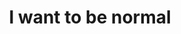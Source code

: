 --- 
title: "I want to be normal"
publishdate: "2019-1-23T16:48:46+02:00"
src: "https://365manga.net/manga/i-want-to-be-normal"
image: "https://data.365manga.net/images/thumbnails/32422-i-want-to-be-normal.jpg"
description: " Fukatsu Michitaka, a boy who just became a high school student, can't differentiate people at all because of his prosopagnosia (Face blindness). However one day he runs into a girl whose face looks completely different than the rest. So in order to cure his illness and accomplish his dream of becoming 'normal,' he starts to get close to her."
---